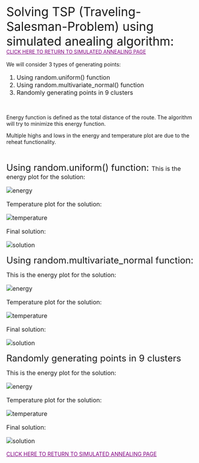 <font size="6">
Solving TSP (Traveling-Salesman-Problem) using simulated anealing algorithm:
</font>

<br>
<font size="2">
<a href="README.md" style="color: purple">CLICK HERE TO RETURN TO SIMULATED ANNEALING PAGE</a>
</font>
<br>
<br>
We will consider 3 types of generating points:
<br>
<font size="3">
<ol>
<li>Using random.uniform() function</li>
<li>Using random.multivariate_normal() function</li>
<li>Randomly generating points in 9 clusters</li>
</ol> 
</font>
<br>

Energy function is defined as the total distance of the route. The algorithm will try to minimize this energy function.

Multiple highs and lows in the energy and temperature plot are due to the reheat functionality. 

<br>
<font size="5">

Using random.uniform() function:
</font>
<font size="3">
 This is the energy plot for the solution:

![energy](tsp/images_for_md/uniform/energy_plot.png)

Temperature plot for the solution:

![temperature](tsp\images_for_md\uniform\temparature_plot.png)

Final solution:

![solution](tsp\images_for_md/uniform/gif_output.gif)

</font>

<font size="5">

Using random.multivariate_normal function:
</font>

<font size="3">
 This is the energy plot for the solution:

![energy](tsp/images_for_md/normal/energy_plot.png)

Temperature plot for the solution:

![temperature](tsp\images_for_md\normal\temparature_plot.png)

Final solution:

![solution](tsp\images_for_md/normal/gif_output.gif)

</font>

<font size="5">

Randomly generating points in 9 clusters
</font>

<font size="3">
 This is the energy plot for the solution:

![energy](tsp/images_for_md/clusters/energy_plot.png)

Temperature plot for the solution:

![temperature](tsp\images_for_md\clusters\temparature_plot.png)

Final solution:

![solution](tsp\images_for_md/clusters/gif_output.gif)

</font>

<a href="README.md" style="color: purple">CLICK HERE TO RETURN TO SIMULATED ANNEALING PAGE</a>
